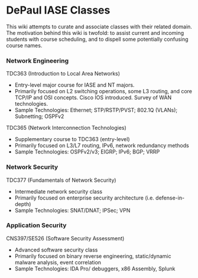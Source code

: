 # DePaul IASE Classes

This wiki attempts to curate and associate classes with their related domain. The motivation behind this wiki is twofold: to assist current and incoming students with course scheduling, and to dispell some potentially confusing course names.

### Network Engineering
TDC363 (Introduction to Local Area Networks)
* Entry-level major course for IASE and NT majors.
* Primarily focused on L2 switching operations, some L3 routing, and core TCP/IP and OSI concepts. Cisco IOS introduced. Survey of WAN technologies.
* Sample Technologies: Ethernet; STP/RSTP/PVST; 802.1Q (VLANs); Subnetting; OSPFv2

TDC365 (Network Interconnection Technologies)
* Supplementary course to TDC363 (entry-level)
* Primarily focused on L3/L7 routing, IPv6, network redundancy methods
* Sample Technologies: OSPFv2/v3; EIGRP; IPv6; BGP; VRRP

### Network Security
TDC377 (Fundamentals of Network Security)
* Intermediate network security class
* Primarily focused on enterprise security architecture (i.e. defense-in-depth)
* Sample Technologies: SNAT/DNAT; IPSec; VPN

### Application Security
CNS397/SE526 (Software Security Assessment)
* Advanced software security class
* Primarily focused on binary reverse engineering, static/dynamic malware analysis, event correlation
* Sample Technologies: IDA Pro/ debuggers, x86 Assembly, Splunk


